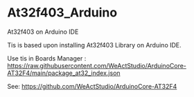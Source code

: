 # At32f403_Arduino
At32f403 on Arduino IDE

Tis is based upon installing At32f403 Library on Arduino IDE.

Use tis in Boards Manager :
https://raw.githubusercontent.com/WeActStudio/ArduinoCore-AT32F4/main/package_at32_index.json

See:
https://github.com/WeActStudio/ArduinoCore-AT32F4
